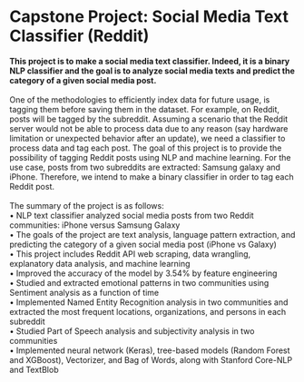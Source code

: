 # Capstone Project: Social Media Text Classifier (Reddit)
**This project is to make a social media text classifier. Indeed, it is a binary NLP classifier and the goal is to analyze social media texts and predict the category of a given social media post.** <br>
<br>
One of the methodologies to efficiently index data for future usage, is tagging them before saving them in the dataset. For example, on Reddit, posts will be tagged by the subreddit. Assuming a scenario that the Reddit server would not be able to process data due to any reason (say hardware limitation or unexpected behavior after an update), we need a classifier to process data and tag each post. The goal of this project is to provide the possibility of tagging Reddit posts using NLP and machine learning. For the use case, posts from two subreddits are extracted: Samsung galaxy and iPhone. Therefore, we intend to make a binary classifier in order to tag each Reddit post.<br>
<br>
The summary of the project is as follows:<br>
•	NLP text classifier analyzed social media posts from two Reddit communities: iPhone versus Samsung Galaxy<br>
•	The goals of the project are text analysis, language pattern extraction, and predicting the category of a given social media post (iPhone vs Galaxy)<br>
•	This project includes Reddit API web scraping, data wrangling, explanatory data analysis, and machine learning<br>
•	Improved the accuracy of the model by 3.54% by feature engineering<br>
•	Studied and extracted emotional patterns in two communities using Sentiment analysis as a function of time<br>
•	Implemented Named Entity Recognition analysis in two communities and extracted the most frequent locations, organizations, and persons in each subreddit<br>
•	Studied Part of Speech analysis and subjectivity analysis in two communities<br>
•	Implemented neural network (Keras), tree-based models (Random Forest and XGBoost), Vectorizer, and Bag of Words, along with Stanford Core-NLP and TextBlob<br>
